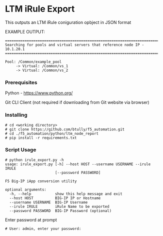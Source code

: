 # LTM iRule Export

This outputs an LTM iRule coniguration opbject in JSON format 

EXAMPLE OUTPUT:
```
==============================================================================
Searching for pools and virtual servers that reference node IP - 10.1.20.1
==============================================================================
    
Pool: /Common/example_pool
     -> Virtual: /Common/vs_1
     -> Virtual: /Common/vs_2
```

### Prerequisites


Python - https://www.python.org/

Git CLI Client (not required if downloading from Git website via browser)


### Installing

```
# cd <working directory>
# git clone https://github.com/btully/f5_automation.git
# cd ./f5_automation/python/ltm_node_report
# pip install -r requirements.txt
```

### Script Usage
```
# python irule_export.py -h
usage: irule_export.py [-h] --host HOST --username USERNAME --irule IRULE
                       [--password PASSWORD]

F5 Big-IP iApp conversion utility

optional arguments:
  -h, --help           show this help message and exit
  --host HOST          BIG-IP IP or Hostname
  --username USERNAME  BIG-IP Username
  --irule IRULE        iRule Name to be exported
  --password PASSWORD  BIG-IP Password (optional)
```

Enter password at prompt
```
# User: admin, enter your password:
```

